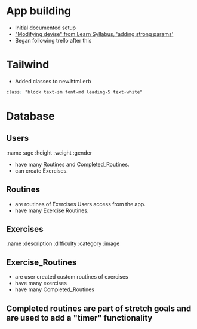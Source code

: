 # App building
- Initial documented setup
- ["Modifying devise" from Learn Syllabus, 'adding strong params'](https://github.com/learn-academy-2022-golf/Syllabus/blob/main/capstone/modifying-devise.md)
- Began following trello after this

# Tailwind
- Added classes to new.html.erb
``` css
class: "block text-sm font-md leading-5 text-white"
```

# Database

## Users
:name :age :height :weight :gender
- have many Routines and Completed_Routines.
- can create Exercises.


## Routines
- are routines of Exercises Users access from the app.
- have many Exercise Routines.


## Exercises
:name :description :difficulty :category :image


## Exercise_Routines
- are user created custom routines of exercises
- have many exercises
- have many Completed_Routines


## Completed routines are part of stretch goals and are used to add a "timer" functionality
